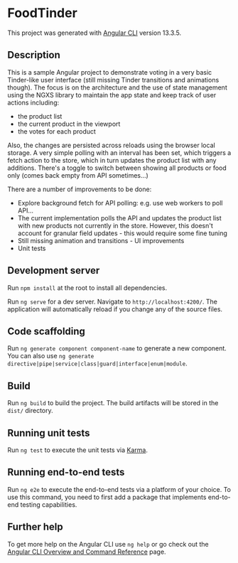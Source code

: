 # FoodTinder

This project was generated with [Angular CLI](https://github.com/angular/angular-cli) version 13.3.5.

## Description

This is a sample Angular project to demonstrate voting in a very basic Tinder-like user interface (still missing Tinder transitions and animations though).
The focus is on the architecture and the use of state management using the NGXS library to maintain the app state and keep track of user actions including:
 - the product list 
 - the current product in the viewport
 - the votes for each product
 
Also, the changes are persisted across reloads using the browser local storage. A very simple polling with an interval has been set, which triggers a fetch action to the store, which in turn updates the product list with any additions. There's a toggle to switch between showing all products or food only (comes back empty from API sometimes...)

There are a number of improvements to be done:
- Explore background fetch for API polling: e.g. use web workers to poll API...
- The current implementation polls the API and updates the product list with new products not currently in the store. However, this doesn't account for granular field updates - this would require some fine tuning
- Still missing animation and transitions - UI improvements
- Unit tests


## Development server
Run `npm install` at the root to install all dependencies.

Run `ng serve` for a dev server. Navigate to `http://localhost:4200/`. The application will automatically reload if you change any of the source files.

## Code scaffolding

Run `ng generate component component-name` to generate a new component. You can also use `ng generate directive|pipe|service|class|guard|interface|enum|module`.

## Build

Run `ng build` to build the project. The build artifacts will be stored in the `dist/` directory.

## Running unit tests

Run `ng test` to execute the unit tests via [Karma](https://karma-runner.github.io).

## Running end-to-end tests

Run `ng e2e` to execute the end-to-end tests via a platform of your choice. To use this command, you need to first add a package that implements end-to-end testing capabilities.

## Further help

To get more help on the Angular CLI use `ng help` or go check out the [Angular CLI Overview and Command Reference](https://angular.io/cli) page.
